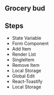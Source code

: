 ## Grocery bud

## Steps

- State Variable
- Form Component
- Add Item
- Render List
- SingleItem
- Remove Item
- Local Storage
- Global Edit
- React-Toastify
- Local Storage
